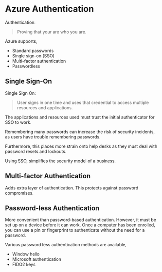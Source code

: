 
# Azure Authentication

Authentication:

> Proving that your are who you are.

Azure supports,
- Standard passwords
- Single sign-on (SSO)
- Multi-factor authentication
- Passwordless

## Single Sign-On

Single Sign On:

> User signs in one time and uses that credential to access multiple resources and applications.

The applications and resources used must trust the initial authenticator for SSO to work.

Remembering many passwords can increase the risk of security incidents, as users have trouble remembering
passwords.

Furthermore, this places more strain onto help desks as they must deal with password resets and lockouts.

Using SSO, simplifies the security model of a business.

## Multi-factor Authentication

Adds extra layer of authentication. This protects against password compromises.

## Password-less Authentication

More convenient than password-based authentication. However, it must be set up on a device before it
can work. Once a computer has been enrolled, you can use a pin or fingerprint to authenticate without
the need for a password.

Various password less authentication methods are available,
- Window hello
- Microsoft authentication
- FIDO2 keys

